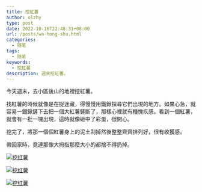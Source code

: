 ```yaml
---
title: 挖紅薯
author: olzhy
type: post
date: 2022-10-16T22:48:31+08:00
url: /posts/wa-hong-shu.html
categories:
  - 随笔
tags:
  - 随笔
keywords:
  - 挖紅薯
description: 週末挖紅薯。
---
```


今天週末，去小區後山的地裡挖紅薯。

找紅薯的時候就像是在捉迷藏，得慢慢用鐵鍬探尋它們出現的地方。如果心急，就容易一鐵鍬鏟下去把一個大紅薯鏟斷了，那樣心裡就有種愧疚感。看到一個紅薯，就會有一批一塊出現，這時就像砸中了彩蛋，很開心。

挖完了，將那一個個紅薯身上的泥土刮掉然後整整齊齊排列好，很有收獲感。

帶回家時，竟連那像大拇指那麼大小的都捨不得扔掉。

[![挖红薯](https://olzhy.github.io/static/images/uploads/2022/10/wahongshu-1.jpg#center)](http://static.leileiluoluo.com/2022/10/original-wahongshu-1.jpg)

[![挖红薯](https://olzhy.github.io/static/images/uploads/2022/10/wahongshu-2.jpg#center)](http://static.leileiluoluo.com/2022/10/original-wahongshu-2.jpg)

[![挖红薯](https://olzhy.github.io/static/images/uploads/2022/10/wahongshu-3.jpg#center)](http://static.leileiluoluo.com/2022/10/original-wahongshu-3.jpg)
